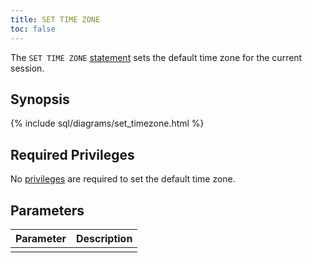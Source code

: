 ```yaml
---
title: SET TIME ZONE
toc: false
---
```


The `SET TIME ZONE` [statement](sql-statements.html) sets the default time zone for the current session.

<div id="toc"></div>

## Synopsis

{% include sql/diagrams/set_timezone.html %}

## Required Privileges

No [privileges](privileges.html) are required to set the default time zone. 

## Parameters

| Parameter | Description |
|-----------|-------------|
|  |  |

